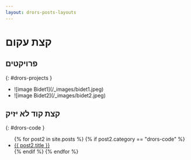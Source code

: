 ```yaml
---
layout: drors-posts-layouts
---
```


# קצת עקום 
## פרויקטים
{: #drors-projects }

<ul>  
    <li>      
      ![image Bidet1](/_images/bidet1.jpeg)
    </li>     
    <li>      
      ![image Bidet2](/_images/bidet2.jpeg)
    </li>     
</ul>

## קצת קוד לא יזיק
{: #drors-code }

<ul>
  {% for post2 in site.posts %}
   {% if post2.category == "drors-code" %}
    <li>
      <a href="{{site.baseurl | append:  post2.url }}">{{ post2.title }}</a>
    </li>
   {% endif %}
  {% endfor %}
</ul>
